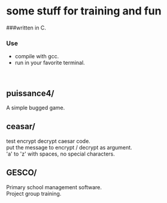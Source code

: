 
# some stuff for training and fun
###written in C.
<br/>
### Use
* compile with gcc.
* run in your favorite terminal.
<br/>

## puissance4/
A simple bugged game.
<br/>

## ceasar/
test encrypt decrypt caesar code.<br/>
put the message to encrypt / decrypt as argument.<br/>
'a' to 'z' with spaces, no special characters.
<br/>

## GESCO/
Primary school management software.<br/>
Project group training.


